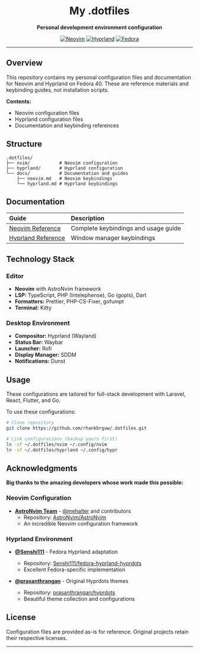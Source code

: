 <div align="center">

# My .dotfiles

**Personal development environment configuration**

[![Neovim](https://img.shields.io/badge/Neovim-0.10+-57A143?style=flat-square&logo=neovim&logoColor=white)](https://neovim.io/)
[![Hyprland](https://img.shields.io/badge/Hyprland-Wayland-58E1FF?style=flat-square&logo=wayland&logoColor=black)](https://hyprland.org/)
[![Fedora](https://img.shields.io/badge/Fedora-40+-51A2DA?style=flat-square&logo=fedora&logoColor=white)](https://fedoraproject.org/)

</div>

---

## Overview

This repository contains my personal configuration files and documentation for Neovim and Hyprland on Fedora 40. These are reference materials and keybinding guides, not installation scripts.

**Contents:**
- Neovim configuration files
- Hyprland configuration files
- Documentation and keybinding references

## Structure

```
.dotfiles/
├── nvim/           # Neovim configuration
├── hyprland/       # Hyprland configuration
└── docs/           # Documentation and guides
    ├── neovim.md   # Neovim keybindings
    └── hyprland.md # Hyprland keybindings
```

## Documentation

| Guide | Description |
|:------|:------------|
| [Neovim Reference](./docs/neovim.md) | Complete keybindings and usage guide |
| [Hyprland Reference](./docs/hyprland.md) | Window manager keybindings |

## Technology Stack

### Editor
- **Neovim** with AstroNvim framework
- **LSP:** TypeScript, PHP (Intelephense), Go (gopls), Dart
- **Formatters:** Prettier, PHP-CS-Fixer, gofumpt
- **Terminal:** Kitty

### Desktop Environment
- **Compositor:** Hyprland (Wayland)
- **Status Bar:** Waybar
- **Launcher:** Rofi
- **Display Manager:** SDDM
- **Notifications:** Dunst

## Usage

These configurations are tailored for full-stack development with Laravel, React, Flutter, and Go.

To use these configurations:

```bash
# Clone repository
git clone https://github.com/rhankbrguw/.dotfiles.git

# Link configurations (backup yours first)
ln -sf ~/.dotfiles/nvim ~/.config/nvim
ln -sf ~/.dotfiles/hyprland ~/.config/hypr
```

## Acknowledgments

**Big thanks to the amazing developers whose work made this possible:**

### Neovim Configuration
- **[AstroNvim Team](https://github.com/AstroNvim)** - [@mehalter](https://github.com/mehalter) and contributors
  - Repository: [AstroNvim/AstroNvim](https://github.com/AstroNvim/AstroNvim)
  - An incredible Neovim configuration framework

### Hyprland Environment
- **[@Senshi111](https://github.com/Senshi111)** - Fedora Hyprland adaptation
  - Repository: [Senshi111/fedora-hyprland-hyprdots](https://github.com/Senshi111/fedora-hyprland-hyprdots)
  - Excellent Fedora-specific implementation

- **[@prasanthrangan](https://github.com/prasanthrangan)** - Original Hyprdots themes
  - Repository: [prasanthrangan/hyprdots](https://github.com/prasanthrangan/hyprdots)
  - Beautiful theme collection and configurations

## License

Configuration files are provided as-is for reference. Original projects retain their respective licenses.

---
